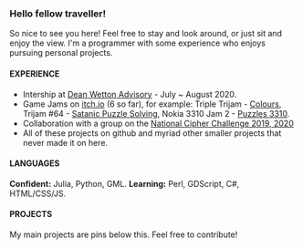 ### Hello fellow traveller!
So nice to see you here! Feel free to stay and look around, or just sit and enjoy the view. I'm a programmer with some experience who enjoys pursuing personal projects.

#### EXPERIENCE 
 - Intership at [Dean Wetton Advisory](http://www.deanwettonadvisory.com/our-team/) - July ~ August 2020.
 - Game Jams on [itch.io](https://itch.io/profile/xhirp) (6 so far), for example: Triple Trijam - [Colours](https://xhirp.itch.io/colours), Trijam #64 - [Satanic Puzzle Solving](https://xhirp.itch.io/satanicpuzzles), Nokia 3310 Jam 2 - [Puzzles 3310](https://xhirp.itch.io/asgoodasdead). 
 - Collaboration with a group on the [National Cipher Challenge 2019, 2020](https://www.cipherchallenge.org/)
 - All of these projects on github and myriad other smaller projects that never made it on here.

#### LANGUAGES
**Confident:** Julia, Python, GML.
**Learning:** Perl, GDScript, C#, HTML/CSS/JS. 

#### PROJECTS
My main projects are pins below this. Feel free to contribute!
